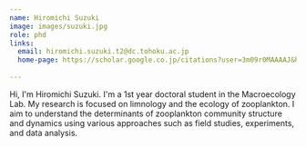 ```yaml
---
name: Hiromichi Suzuki
image: images/suzuki.jpg
role: phd
links:
  email: hiromichi.suzuki.t2@dc.tohoku.ac.jp
  home-page: https://scholar.google.co.jp/citations?user=3m09r0MAAAAJ&hl=ja&oi=ao
  
---
```


Hi, I'm Hiromichi Suzuki. I'm a 1st year doctoral student in the Macroecology Lab. 
My research is focused on limnology and the ecology of zooplankton. I aim to understand the determinants of zooplankton community structure and dynamics using various approaches such as field studies, experiments, and data analysis.